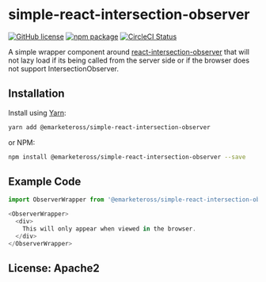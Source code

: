 # simple-react-intersection-observer

[![GitHub license](https://img.shields.io/badge/License-Apache%202.0-blue.svg)](https://github.com/eMarketerOSS/simple-react-intersection-observer/blob/master/LICENSE)
[![npm package][npm-badge]][npm]
[![CircleCI Status](https://circleci.com/gh/eMarketerOSS/simple-react-intersection-observer.svg?&style=shield&circle-token=36691e1218925ba1b81126f489ee5d47c7d658a2)](https://circleci.com/gh/eMarketerOSS/simple-react-intersection-observer)

A simple wrapper component around [react-intersection-observer](https://github.com/thebuilder/react-intersection-observer) that will not lazy load if its being called from the server side or if the browser does not support IntersectionObserver.

## Installation

Install using [Yarn](https://yarnpkg.com):

```sh
yarn add @emarketeross/simple-react-intersection-observer
```

or NPM:

```sh
npm install @emarketeross/simple-react-intersection-observer --save
```

## Example Code

```js
import ObserverWrapper from '@emarketeross/simple-react-intersection-observer'

<ObserverWrapper>
  <div>
    This will only appear when viewed in the browser.
  </div>
</ObserverWrapper>
```

## License: Apache2

[build-badge]: https://img.shields.io/travis/user/repo/master.png?style=flat-square
[build]: https://travis-ci.org/user/repo

[npm-badge]: https://img.shields.io/npm/v/npm-package.png?style=flat-square
[npm]: https://www.npmjs.org/package/npm-package

[coveralls-badge]: https://img.shields.io/coveralls/user/repo/master.png?style=flat-square
[coveralls]: https://coveralls.io/github/user/repo
